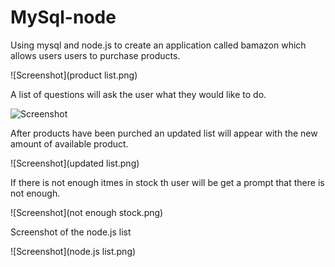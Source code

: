 # MySql-node

Using mysql and node.js to create an application called bamazon which allows users users to purchase products. 

![Screenshot](product list.png)

A list of questions will ask the user what they would like to do. 

![Screenshot](questions.png)

After products have been purched an updated list will appear with the new amount of available product. 

![Screenshot](updated list.png)

If there is not enough itmes in stock th user will be get a prompt that there is not enough. 

![Screenshot](not enough stock.png)


Screenshot of the node.js list

![Screenshot](node.js list.png)






